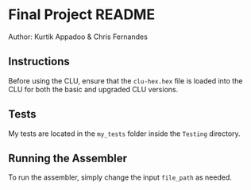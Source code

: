 # Final Project README
Author: Kurtik Appadoo & Chris Fernandes


## Instructions

Before using the CLU, ensure that the `clu-hex.hex` file is loaded into the CLU for both the basic and upgraded CLU versions.

## Tests

My tests are located in the `my_tests` folder inside the `Testing` directory.

## Running the Assembler

To run the assembler, simply change the input `file_path` as needed.